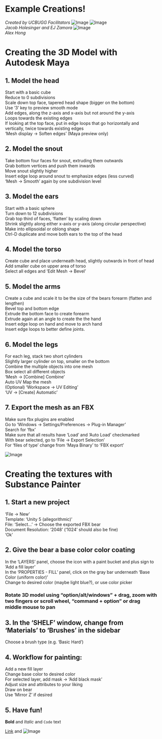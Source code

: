# Example Creations!
_Created by UCBUGG Facilitators_
![Image](celbear.jpeg)
![Image](darthbear.jpeg)  
_Jacob Holesinger and EJ Zamora_
![Image](toonbear.jpeg)  
_Alex Hong_

# Creating the 3D Model with Autodesk Maya 
## 1. Model the head
Start with a basic cube  
Reduce to 0 subdivisions  
Scale down top face, tapered head shape (bigger on the bottom)  
Use ‘3’ key to preview smooth mode  
Add edges, along the z-axis and x-axis but not around the y-axis  
Loops towards the existing edges  
If looking at the top face, put in edge loops that go horizontally and vertically, twice towards existing edges  
‘Mesh display → Soften edges’ (Maya preview only)  
## 2. Model the snout
Take bottom four faces for snout, extruding them outwards  
Grab bottom vertices and push them inwards  
Move snout slightly higher  
Insert edge loop around snout to emphasize edges (less curved)  
‘Mesh → Smooth’ again by one subdivision level  
## 3. Model the ears
Start with a basic sphere  
Turn down to 12 subdivisions  
Grab top third of faces, ‘flatten’ by scaling down  
Shrink slightly along either x-axis or y-axis (along circular perspective)  
Make into ellipsoidal or oblong shape  
Ctrl-D duplicate and move both ears to the top of the head  
## 4. Model the torso
Create cube and place underneath head, slightly outwards in front of head  
Add smaller cube on upper area of torso  
Select all edges and ‘Edit Mesh → Bevel’  
## 5. Model the arms
Create a cube and scale it to be the size of the bears forearm (flatten and lengthen)  
Bevel top and bottom edge   
Extrude the bottom face to create forearm  
Extrude again at an angle to create the the hand  
Insert edge loop on hand and move to arch hand  
Insert edge loops to better define joints.  
## 6. Model the legs
For each leg, stack two short cylinders  
Slightly larger cylinder on top, smaller on the bottom  
Combine the multiple objects into one mesh  
Box select all different objects  
‘Mesh → [Combine] Combine’  
Auto UV Map the mesh  
(Optional) ‘Workspace → UV Editing’  
‘UV -> [Create] Automatic’  
## 7. Export the mesh as an FBX
Make sure fbx plugins are enabled  
Go to ‘Windows → Settings/Preferences → Plug-in Manager’  
Search for ‘fbx’  
Make sure that all results have ‘Load’ and ‘Auto Load’ checkmarked  
With bear selected, go to ‘File -> Export Selection’  
For ‘files of type’ change from ‘Maya Binary’ to ‘FBX export’  

![Image](spbear.png)  
# Creating the textures with Substance Painter
## 1. Start a new project
‘File → New’  
Template: ‘Unity 5 (allegorithmic)’  
File: ‘Select…’ → Choose the exported FBX bear  
Document Resolution: ‘2048’ (‘1024’ should also be fine)  
‘Ok’  
## 2. Give the bear a base color color coating
In the ‘LAYERS’ panel, choose the icon with a paint bucket and plus sign to ‘Add a fill layer’  
In the ‘PROPERTIES - FILL’ panel, click on the gray bar underneath ‘Base Color (uniform color)’  
Change to desired color (maybe light blue?), or use color picker  
### Rotate 3D model using “option/alt/windows” + drag, zoom with two fingers or scroll wheel, “command + option” or drag middle mouse to pan
## 3. In the ‘SHELF’ window, change from ‘Materials’ to ‘Brushes’ in the sidebar
Choose a brush type (e.g. ‘Basic Hard’)  
## 4. Workflow for painting:
Add a new fill layer  
Change base color to desired color  
For selected layer, add mask → ‘Add black mask’  
Adjust size and attributes to your liking  
Draw on bear  
Use ‘Mirror Z’ if desired  
## 5. Have fun!

**Bold** and _Italic_ and `Code` text

[Link](url) and ![Image](src)
